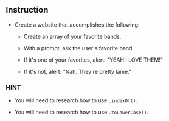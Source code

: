 #

## Instruction

- Create a website that accomplishes the following:

  - Create an array of your favorite bands.

  - With a prompt, ask the user's favorite band.

  - If it's one of your favorites, alert: "YEAH I LOVE THEM!"

  - If it's not, alert: "Nah. They're pretty lame."

### HINT

- You will need to research how to use `.indexOf()`.

- You will need to research how to use `.toLowerCase()`.
